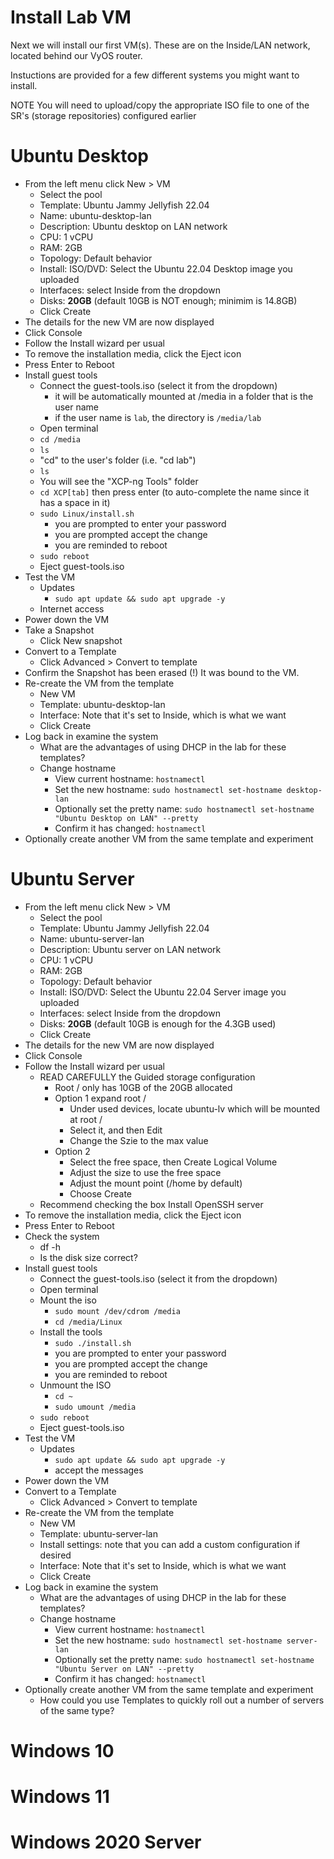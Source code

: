 # Install Lab VM
Next we will install our first VM(s). These are on the Inside/LAN network, located behind our VyOS router.

Instuctions are provided for a few different systems you might want to install.

NOTE You will need to upload/copy the appropriate ISO file to one of the SR's (storage repositories) configured earlier

# Ubuntu Desktop
- From the left menu click New > VM
  - Select the pool
  - Template: Ubuntu Jammy Jellyfish 22.04
  - Name: ubuntu-desktop-lan
  - Description: Ubuntu desktop on LAN network
  - CPU: 1 vCPU
  - RAM: 2GB
  - Topology: Default behavior
  - Install: ISO/DVD: Select the Ubuntu 22.04 Desktop image you uploaded
  - Interfaces: select Inside from the dropdown
  - Disks: **20GB** (default 10GB is NOT enough; minimim is 14.8GB)
  - Click Create
- The details for the new VM are now displayed
- Click Console
- Follow the Install wizard per usual
- To remove the installation media, click the Eject icon
- Press Enter to Reboot
- Install guest tools
  - Connect the guest-tools.iso (select it from the dropdown)
    - it will be automatically mounted at /media in a folder that is the user name
    - if the user name is `lab`, the directory is `/media/lab`
  - Open terminal
  - `cd /media`
  - `ls`
  - "cd" to the user's folder (i.e. "cd lab")
  - `ls`
  - You will see the "XCP-ng Tools" folder
  - `cd XCP[tab]` then press enter (to auto-complete the name since it has a space in it)
  - `sudo Linux/install.sh`
    - you are prompted to enter your password
    - you are prompted accept the change
    - you are reminded to reboot
  - `sudo reboot`
  - Eject guest-tools.iso
- Test the VM
  - Updates
    - `sudo apt update && sudo apt upgrade -y`
  - Internet access
- Power down the VM
- Take a Snapshot
  - Click New snapshot
- Convert to a Template
  - Click Advanced > Convert to template
- Confirm the Snapshot has been erased (!) It was bound to the VM.
- Re-create the VM from the template
  - New VM
  - Template: ubuntu-desktop-lan
  - Interface: Note that it's set to Inside, which is what we want
  - Click Create
- Log back in examine the system
  - What are the advantages of using DHCP in the lab for these templates?
  - Change hostname
    - View current hostname: `hostnamectl`
    - Set the new hostname: `sudo hostnamectl set-hostname desktop-lan`
    - Optionally set the pretty name: `sudo hostnamectl set-hostname "Ubuntu Desktop on LAN" --pretty`
    - Confirm it has changed: `hostnamectl`
- Optionally create another VM from the same template and experiment

# Ubuntu Server
- From the left menu click New > VM
  - Select the pool
  - Template: Ubuntu Jammy Jellyfish 22.04
  - Name: ubuntu-server-lan
  - Description: Ubuntu server on LAN network
  - CPU: 1 vCPU
  - RAM: 2GB
  - Topology: Default behavior
  - Install: ISO/DVD: Select the Ubuntu 22.04 Server image you uploaded
  - Interfaces: select Inside from the dropdown
  - Disks: **20GB** (default 10GB is enough for the 4.3GB used)
  - Click Create
- The details for the new VM are now displayed
- Click Console
- Follow the Install wizard per usual
  - READ CAREFULLY the Guided storage configuration
    - Root / only has 10GB of the 20GB allocated
    - Option 1 expand root /
      - Under used devices, locate ubuntu-lv which will be mounted at root /
      - Select it, and then Edit
      - Change the Szie to the max value
    - Option 2
      - Select the free space, then Create Logical Volume
      - Adjust the size to use the free space
      - Adjust the mount point (/home by default)
      - Choose Create
  - Recommend checking the box Install OpenSSH server
- To remove the installation media, click the Eject icon
- Press Enter to Reboot
- Check the system
  - df -h
  - Is the disk size correct?
- Install guest tools
  - Connect the guest-tools.iso (select it from the dropdown)
  - Open terminal
  - Mount the iso
    - `sudo mount /dev/cdrom /media`
    - `cd /media/Linux`
  - Install the tools
    - `sudo ./install.sh`
    - you are prompted to enter your password
    - you are prompted accept the change
    - you are reminded to reboot
  - Unmount the ISO
    - `cd ~`
    - `sudo umount /media`
  - `sudo reboot`
  - Eject guest-tools.iso
- Test the VM
  - Updates
    - `sudo apt update && sudo apt upgrade -y`
    - accept the messages
- Power down the VM
- Convert to a Template
  - Click Advanced > Convert to template
- Re-create the VM from the template
  - New VM
  - Template: ubuntu-server-lan
  - Install settings: note that you can add a custom configuration if desired
  - Interface: Note that it's set to Inside, which is what we want
  - Click Create
- Log back in examine the system
  - What are the advantages of using DHCP in the lab for these templates?
  - Change hostname
    - View current hostname: `hostnamectl`
    - Set the new hostname: `sudo hostnamectl set-hostname server-lan`
    - Optionally set the pretty name: `sudo hostnamectl set-hostname "Ubuntu Server on LAN" --pretty`
    - Confirm it has changed: `hostnamectl`
- Optionally create another VM from the same template and experiment
  - How could you use Templates to quickly roll out a number of servers of the same type?

# Windows 10

# Windows 11

# Windows 2020 Server



